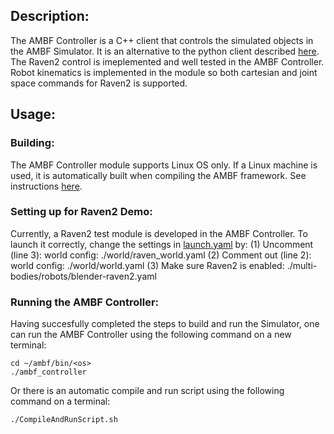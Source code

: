 
## Description:
The AMBF Controller is a C++ client that controls the simulated objects in the
AMBF Simulator. It is an alternative to the python client described [here](../README.md).
The Raven2 control is imeplemented and well tested in the AMBF Controller. Robot 
kinematics is implemented in the module so both cartesian and joint space commands 
for Raven2 is supported.

## Usage:
### Building:
The AMBF Controller module supports Linux OS only. If a Linux machine is used, 
it is automatically built when compiling the AMBF framework. See instructions 
[here](../README.md).

### Setting up for Raven2 Demo:
Currently, a Raven2 test module is developed in the AMBF Controller. To launch 
it correctly, change the settings in [launch.yaml](../ambf_models/descriptions/launch.yaml) by:
(1) Uncomment (line 3):          world config: ./world/raven_world.yaml
(2) Comment out (line 2):        world config: ./world/world.yaml
(3) Make sure Raven2 is enabled: ./multi-bodies/robots/blender-raven2.yaml

### Running the AMBF Controller:
Having succesfully completed the steps to build and run the Simulator, one can
run the AMBF Controller using the following command on a new terminal:

```
cd ~/ambf/bin/<os>
./ambf_controller
```

Or there is an automatic compile and run script using the following command on 
a terminal:

```
./CompileAndRunScript.sh
```